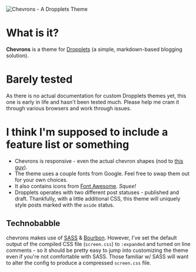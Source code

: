 ![Chevrons - A Dropplets Theme](http://bishless.com/iii/chevrons-logo.png)

# What is it?

**Chevrons** is a theme for [Dropplets](https://github.com/Circa75/dropplets) (a simple, markdown-based blogging solution).

# Barely tested

As there is no actual documentation for custom Dropplets themes yet, this one is early in life and hasn't been tested much. Please help me cram it through various browsers and work through issues.

# I think I'm supposed to include a feature list or something

* Chevrons is responsive - even the actual chevron shapes (nod to [this guy](http://jsfiddle.net/apticknor/hyXtR/)).
* The theme uses a couple fonts from Google. Feel free to swap them out for your own choices.
* It also contains icons from [Font Awesome](http://fortawesome.github.io/Font-Awesome/). _Squee!_
* Dropplets operates with two different post statuses - published and draft. Thankfully, with a little additional CSS, this theme will uniquely style posts marked with the `aside` status.

## Technobabble

chevrons makes use of [SASS](http://thesassway.com/) &amp; [Bourbon](http://bourbon.io/). However, I've set the default output of the compiled CSS file (`screen.css`) to `:expanded` and turned on line comments - so it should be pretty easy to jump into customizing the theme even if you're not comfortable with SASS. Those familiar w/ SASS will want to alter the config to produce a compressed `screen.css` file.